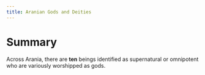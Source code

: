 ```yaml
---
title: Aranian Gods and Deities
---
```

# Summary
Across Arania, there are **ten** beings identified as supernatural or omnipotent who are variously worshipped as gods. 
